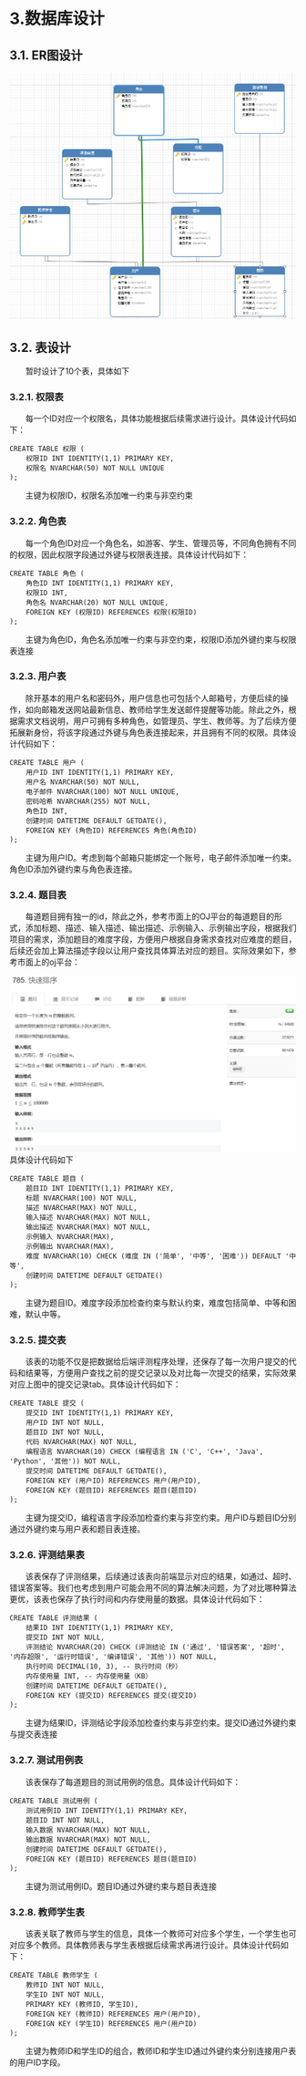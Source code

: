 # 3.数据库设计
## 3.1. ER图设计
![ER图](../images/数据库ER图.png)
## 3.2. 表设计
<p style="text-indent:2em;">暂时设计了10个表，具体如下

### 3.2.1. 权限表
<p style="text-indent:2em;"> 每一个ID对应一个权限名，具体功能根据后续需求进行设计。具体设计代码如下：

```
CREATE TABLE 权限 (
    权限ID INT IDENTITY(1,1) PRIMARY KEY,
    权限名 NVARCHAR(50) NOT NULL UNIQUE
);
```
<p style="text-indent:2em;">主键为权限ID，权限名添加唯一约束与非空约束

### 3.2.2. 角色表
<p style="text-indent:2em;"> 每一个角色ID对应一个角色名，如游客、学生、管理员等，不同角色拥有不同的权限，因此权限字段通过外键与权限表连接。具体设计代码如下：

```
CREATE TABLE 角色 (
    角色ID INT IDENTITY(1,1) PRIMARY KEY,
    权限ID INT,
    角色名 NVARCHAR(20) NOT NULL UNIQUE,
    FOREIGN KEY (权限ID) REFERENCES 权限(权限ID)
);
```
<p style="text-indent:2em;"> 主键为角色ID，角色名添加唯一约束与非空约束，权限ID添加外键约束与权限表连接

### 3.2.3. 用户表
<p style="text-indent:2em;"> 除开基本的用户名和密码外，用户信息也可包括个人邮箱号，方便后续的操作，如向邮箱发送网站最新信息、教师给学生发送邮件提醒等功能。除此之外，根据需求文档说明，用户可拥有多种角色，如管理员、学生、教师等。为了后续方便拓展新身份，将该字段通过外键与角色表连接起来，并且拥有不同的权限。具体设计代码如下：</p>

```
CREATE TABLE 用户 (
    用户ID INT IDENTITY(1,1) PRIMARY KEY,
    用户名 NVARCHAR(50) NOT NULL,
    电子邮件 NVARCHAR(100) NOT NULL UNIQUE,
    密码哈希 NVARCHAR(255) NOT NULL,
    角色ID INT,
    创建时间 DATETIME DEFAULT GETDATE(),
    FOREIGN KEY (角色ID) REFERENCES 角色(角色ID)
);
```
<p style="text-indent:2em;"> 主键为用户ID。考虑到每个邮箱只能绑定一个账号，电子邮件添加唯一约束。角色ID添加外键约束与角色表连接。

### 3.2.4. 题目表
<p style="text-indent:2em;"> 每道题目拥有独一的id，除此之外，参考市面上的OJ平台的每道题目的形式，添加标题、描述、输入描述、输出描述、示例输入、示例输出字段，根据我们项目的需求，添加题目的难度字段，方便用户根据自身需求查找对应难度的题目，后续还会加上算法描述字段以让用户查找具体算法对应的题目。实际效果如下，参考市面上的oj平台：

![题目示例](../images/题目示例.png)
具体设计代码如下
```
CREATE TABLE 题目 (
    题目ID INT IDENTITY(1,1) PRIMARY KEY,
    标题 NVARCHAR(100) NOT NULL,
    描述 NVARCHAR(MAX) NOT NULL,
    输入描述 NVARCHAR(MAX) NOT NULL,
    输出描述 NVARCHAR(MAX) NOT NULL,
    示例输入 NVARCHAR(MAX),
    示例输出 NVARCHAR(MAX),
    难度 NVARCHAR(10) CHECK (难度 IN ('简单', '中等', '困难')) DEFAULT '中等',
    创建时间 DATETIME DEFAULT GETDATE()
);
```
<p style="text-indent:2em;"> 主键为题目ID。难度字段添加检查约束与默认约束，难度包括简单、中等和困难，默认中等。

### 3.2.5. 提交表
<p style="text-indent:2em;"> 该表的功能不仅是把数据给后端评测程序处理，还保存了每一次用户提交的代码和结果等，方便用户查找之前的提交记录以及对比每一次提交的结果，实际效果对应上图中的提交记录tab。具体设计代码如下：

```
CREATE TABLE 提交 (
    提交ID INT IDENTITY(1,1) PRIMARY KEY,
    用户ID INT NOT NULL,
    题目ID INT NOT NULL,
    代码 NVARCHAR(MAX) NOT NULL,
    编程语言 NVARCHAR(10) CHECK (编程语言 IN ('C', 'C++', 'Java', 'Python', '其他')) NOT NULL,
    提交时间 DATETIME DEFAULT GETDATE(),
    FOREIGN KEY (用户ID) REFERENCES 用户(用户ID),
    FOREIGN KEY (题目ID) REFERENCES 题目(题目ID)
);
```
<p style="text-indent:2em;"> 主键为提交ID，编程语言字段添加检查约束与非空约束。用户ID与题目ID分别通过外键约束与用户表和题目表连接。

### 3.2.6. 评测结果表
<p style="text-indent:2em;"> 该表保存了评测结果，后续通过该表向前端显示对应的结果，如通过、超时、错误答案等。我们也考虑到用户可能会用不同的算法解决问题，为了对比哪种算法更优，该表也保存了执行时间和内存使用量的数据。具体设计代码如下：

```
CREATE TABLE 评测结果 (
    结果ID INT IDENTITY(1,1) PRIMARY KEY,
    提交ID INT NOT NULL,
    评测结论 NVARCHAR(20) CHECK (评测结论 IN ('通过', '错误答案', '超时', '内存超限', '运行时错误', '编译错误', '其他')) NOT NULL,
    执行时间 DECIMAL(10, 3), -- 执行时间（秒）
    内存使用量 INT, -- 内存使用量（KB）
    创建时间 DATETIME DEFAULT GETDATE(),
    FOREIGN KEY (提交ID) REFERENCES 提交(提交ID)
);
```
<p style="text-indent:2em;"> 主键为结果ID，评测结论字段添加检查约束与非空约束。提交ID通过外键约束与提交表连接

### 3.2.7. 测试用例表
<p style="text-indent:2em;"> 该表保存了每道题目的测试用例的信息。具体设计代码如下：

```
CREATE TABLE 测试用例 (
    测试用例ID INT IDENTITY(1,1) PRIMARY KEY,
    题目ID INT NOT NULL,
    输入数据 NVARCHAR(MAX) NOT NULL,
    输出数据 NVARCHAR(MAX) NOT NULL,
    创建时间 DATETIME DEFAULT GETDATE(),
    FOREIGN KEY (题目ID) REFERENCES 题目(题目ID)
);
```
<p style="text-indent:2em;"> 主键为测试用例ID。题目ID通过外键约束与题目表连接

### 3.2.8. 教师学生表
<p style="text-indent:2em;"> 该表关联了教师与学生的信息，具体一个教师可对应多个学生，一个学生也可对应多个教师。具体教师表与学生表根据后续需求再进行设计。具体设计代码如下：

```
CREATE TABLE 教师学生 (
    教师ID INT NOT NULL,
    学生ID INT NOT NULL,
    PRIMARY KEY (教师ID, 学生ID),
    FOREIGN KEY (教师ID) REFERENCES 用户(用户ID),
    FOREIGN KEY (学生ID) REFERENCES 用户(用户ID)
);
```
<p style="text-indent:2em;"> 主键为教师ID和学生ID的组合，教师ID和学生ID通过外键约束分别连接用户表的用户ID字段。
